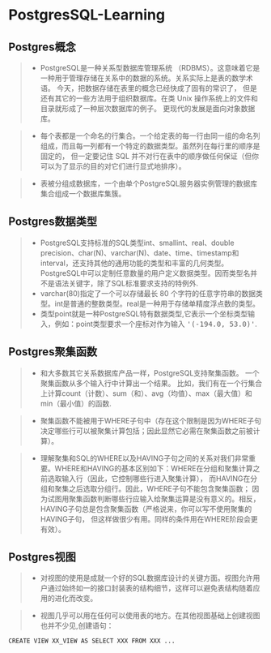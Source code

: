 # PostgresSQL-Learning

## Postgres概念

> + PostgreSQL是一种关系型数据库管理系统 （RDBMS）。这意味着它是一种用于管理存储在关系中的数据的系统。关系实际上是表的数学术语。 今天，把数据存储在表里的概念已经快成了固有的常识了， 但是还有其它的一些方法用于组织数据库。在类 Unix 操作系统上的文件和目录就形成了一种层次数据库的例子。 更现代的发展是面向对象数据库。

> + 每个表都是一个命名的行集合。一个给定表的每一行由同一组的命名列组成，而且每一列都有一个特定的数据类型。虽然列在每行里的顺序是固定的， 但一定要记住 SQL 并不对行在表中的顺序做任何保证（但你可以为了显示的目的对它们进行显式地排序）。

> + 表被分组成数据库，一个由单个PostgreSQL服务器实例管理的数据库集合组成一个数据库集簇。

## Postgres数据类型

> + PostgreSQL支持标准的SQL类型int、smallint、real、double precision、char(N)、varchar(N)、date、time、timestamp和interval，还支持其他的通用功能的类型和丰富的几何类型。PostgreSQL中可以定制任意数量的用户定义数据类型。因而类型名并不是语法关键字，除了SQL标准要求支持的特例外.
> + varchar(80)指定了一个可以存储最长 80 个字符的任意字符串的数据类型。int是普通的整数类型。real是一种用于存储单精度浮点数的类型。
> + 类型point就是一种PostgreSQL特有数据类型,它表示一个坐标类型输入，例如：point类型要求一个座标对作为输入  <kbd>'(-194.0, 53.0)'</kbd>.

## Postgres聚集函数

> + 和大多数其它关系数据库产品一样，PostgreSQL支持聚集函数。 一个聚集函数从多个输入行中计算出一个结果。 比如，我们有在一个行集合上计算count（计数）、sum（和）、avg（均值）、max（最大值）和min（最小值）的函数.

> + 聚集函数不能被用于WHERE子句中（存在这个限制是因为WHERE子句决定哪些行可以被聚集计算包括；因此显然它必需在聚集函数之前被计算）。

> + 理解聚集和SQL的WHERE以及HAVING子句之间的关系对我们非常重要。WHERE和HAVING的基本区别如下：WHERE在分组和聚集计算之前选取输入行（因此，它控制哪些行进入聚集计算）， 而HAVING在分组和聚集之后选取分组行。因此，WHERE子句不能包含聚集函数； 因为试图用聚集函数判断哪些行应输入给聚集运算是没有意义的。相反，HAVING子句总是包含聚集函数（严格说来，你可以写不使用聚集的HAVING子句， 但这样做很少有用。同样的条件用在WHERE阶段会更有效）。

## Postgres视图

> + 对视图的使用是成就一个好的SQL数据库设计的关键方面。视图允许用户通过始终如一的接口封装表的结构细节，这样可以避免表结构随着应用的进化而改变。

> + 视图几乎可以用在任何可以使用表的地方。在其他视图基础上创建视图也并不少见,创建语句：

    CREATE VIEW XX_VIEW AS SELECT XXX FROM XXX ...
